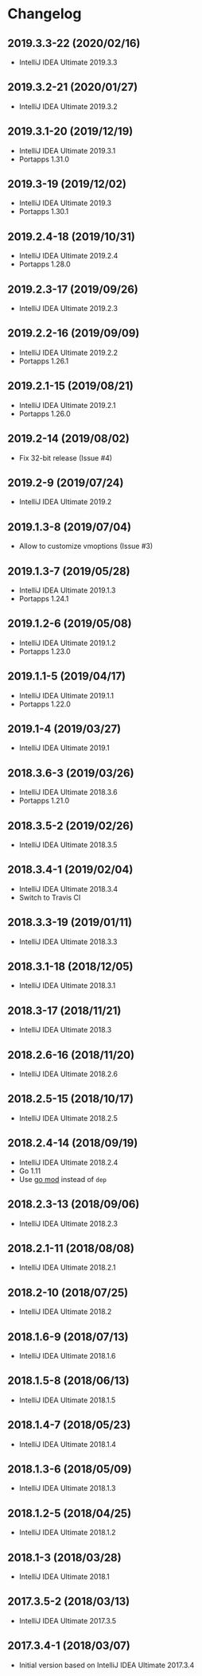 # Changelog

## 2019.3.3-22 (2020/02/16)

* IntelliJ IDEA Ultimate 2019.3.3

## 2019.3.2-21 (2020/01/27)

* IntelliJ IDEA Ultimate 2019.3.2

## 2019.3.1-20 (2019/12/19)

* IntelliJ IDEA Ultimate 2019.3.1
* Portapps 1.31.0

## 2019.3-19 (2019/12/02)

* IntelliJ IDEA Ultimate 2019.3
* Portapps 1.30.1

## 2019.2.4-18 (2019/10/31)

* IntelliJ IDEA Ultimate 2019.2.4
* Portapps 1.28.0

## 2019.2.3-17 (2019/09/26)

* IntelliJ IDEA Ultimate 2019.2.3

## 2019.2.2-16 (2019/09/09)

* IntelliJ IDEA Ultimate 2019.2.2
* Portapps 1.26.1

## 2019.2.1-15 (2019/08/21)

* IntelliJ IDEA Ultimate 2019.2.1
* Portapps 1.26.0

## 2019.2-14 (2019/08/02)

* Fix 32-bit release (Issue #4)

## 2019.2-9 (2019/07/24)

* IntelliJ IDEA Ultimate 2019.2

## 2019.1.3-8 (2019/07/04)

* Allow to customize vmoptions (Issue #3)

## 2019.1.3-7 (2019/05/28)

* IntelliJ IDEA Ultimate 2019.1.3
* Portapps 1.24.1

## 2019.1.2-6 (2019/05/08)

* IntelliJ IDEA Ultimate 2019.1.2
* Portapps 1.23.0

## 2019.1.1-5 (2019/04/17)

* IntelliJ IDEA Ultimate 2019.1.1
* Portapps 1.22.0

## 2019.1-4 (2019/03/27)

* IntelliJ IDEA Ultimate 2019.1

## 2018.3.6-3 (2019/03/26)

* IntelliJ IDEA Ultimate 2018.3.6
* Portapps 1.21.0

## 2018.3.5-2 (2019/02/26)

* IntelliJ IDEA Ultimate 2018.3.5

## 2018.3.4-1 (2019/02/04)

* IntelliJ IDEA Ultimate 2018.3.4
* Switch to Travis CI

## 2018.3.3-19 (2019/01/11)

* IntelliJ IDEA Ultimate 2018.3.3

## 2018.3.1-18 (2018/12/05)

* IntelliJ IDEA Ultimate 2018.3.1

## 2018.3-17 (2018/11/21)

* IntelliJ IDEA Ultimate 2018.3

## 2018.2.6-16 (2018/11/20)

* IntelliJ IDEA Ultimate 2018.2.6

## 2018.2.5-15 (2018/10/17)

* IntelliJ IDEA Ultimate 2018.2.5

## 2018.2.4-14 (2018/09/19)

* IntelliJ IDEA Ultimate 2018.2.4
* Go 1.11
* Use [go mod](https://golang.org/cmd/go/#hdr-Module_maintenance) instead of `dep`

## 2018.2.3-13 (2018/09/06)

* IntelliJ IDEA Ultimate 2018.2.3

## 2018.2.1-11 (2018/08/08)

* IntelliJ IDEA Ultimate 2018.2.1

## 2018.2-10 (2018/07/25)

* IntelliJ IDEA Ultimate 2018.2

## 2018.1.6-9 (2018/07/13)

* IntelliJ IDEA Ultimate 2018.1.6

## 2018.1.5-8 (2018/06/13)

* IntelliJ IDEA Ultimate 2018.1.5

## 2018.1.4-7 (2018/05/23)

* IntelliJ IDEA Ultimate 2018.1.4

## 2018.1.3-6 (2018/05/09)

* IntelliJ IDEA Ultimate 2018.1.3

## 2018.1.2-5 (2018/04/25)

* IntelliJ IDEA Ultimate 2018.1.2

## 2018.1-3 (2018/03/28)

* IntelliJ IDEA Ultimate 2018.1

## 2017.3.5-2 (2018/03/13)

* IntelliJ IDEA Ultimate 2017.3.5

## 2017.3.4-1 (2018/03/07)

* Initial version based on IntelliJ IDEA Ultimate 2017.3.4

